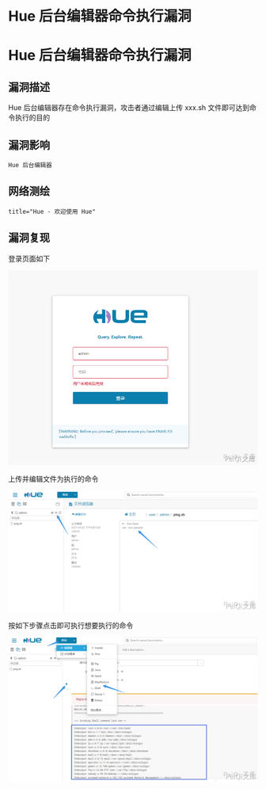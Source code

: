 # Hue 后台编辑器命令执行漏洞

# Hue 后台编辑器命令执行漏洞

## 漏洞描述

Hue 后台编辑器存在命令执行漏洞，攻击者通过编辑上传  xxx.sh 文件即可达到命令执行的目的

## 漏洞影响

```
Hue 后台编辑器
```

## 网络测绘

```
title="Hue - 欢迎使用 Hue"
```

## 漏洞复现

登录页面如下

![hue-1](/images/hue-1.png)



上传并编辑文件为执行的命令

![hue-2](/images/hue-2.png)



按如下步骤点击即可执行想要执行的命令



![hue-3](/images/hue-3.png)

